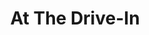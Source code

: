 ---
title: "At The Drive-In"
summary: "At the Drive-In is an American post-hardcore band from El Paso, Texas, formed in 1994. The band's most recent line-up consisted of Cedric Bixler-Zavala , Omar Rodríguez-López , Paul Hinojos , Tony Hajjar and Keeley Davis .
After several early line-up changes, the band solidified into a five-piece, consisting of Bixler-Zavala, Rodríguez-López, Jim Ward, Hinojos and Hajjar. At the Drive-In released three studio albums and five EPs before breaking up in 2001. Their third and final album before their split, 2000's Relationship of Command, received a number of accolades and is cited as a landmark of the post-hardcore genre. Following the breakup, Bixler-Zavala and Rodríguez-López formed the Mars Volta while Ward, Hinojos, and Hajjar formed Sparta; Hinojos would later join the Mars Volta.
At the Drive-In reunited in January 2012 and played the 2012 Coachella Valley Music and Arts Festival, as well as the 2012 Lollapalooza Festival. In 2016, the band reunited for a second time, with guitarist and occasional lead vocalist Jim Ward no longer participating. He was replaced by Sparta's Keeley Davis. The band released their fourth studio album, in•ter a•li•a, in 2017. The band announced an indefinite hiatus in November 2018."
image: "at-the-drive-in.jpg"
apple_music_artist_url: "None"
wikipedia_url: "https://en.wikipedia.org/wiki/At_the_Drive-In"
---